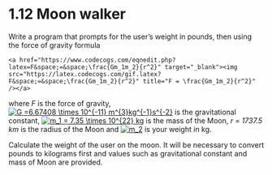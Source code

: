 # 1.12 Moon walker

Write a program that prompts for the user’s weight in pounds, then using the force of gravity formula 

    <a href="https://www.codecogs.com/eqnedit.php?latex=F&space;=&space;\frac{Gm_1m_2}{r^2}" target="_blank"><img src="https://latex.codecogs.com/gif.latex?F&space;=&space;\frac{Gm_1m_2}{r^2}" title="F = \frac{Gm_1m_2}{r^2}" /></a>
    
where _F_ is the force of gravity, <a href="https://www.codecogs.com/eqnedit.php?latex=G&space;=6.67408&space;\times&space;10^{-11}&space;m^{3}kg^{-1}s^{-2}" target="_blank"><img src="https://latex.codecogs.com/gif.latex?G&space;=6.67408&space;\times&space;10^{-11}&space;m^{3}kg^{-1}s^{-2}" title="G =6.67408 \times 10^{-11} m^{3}kg^{-1}s^{-2}" /></a> is the gravitational constant, <a href="https://www.codecogs.com/eqnedit.php?latex=m_1&space;=&space;7.35&space;\times&space;10^{22}&space;kg" target="_blank"><img src="https://latex.codecogs.com/gif.latex?m_1&space;=&space;7.35&space;\times&space;10^{22}&space;kg" title="m_1 = 7.35 \times 10^{22} kg" /></a> is the mass of the Moon, _r = 1737.5 km_ is the radius of the Moon and <a href="https://www.codecogs.com/eqnedit.php?latex=m_2" target="_blank"><img src="https://latex.codecogs.com/gif.latex?m_2" title="m_2" /></a> is your weight in kg.
    
Calculate the weight of the user on the moon. It will be necessary to convert pounds to kilograms first and values such as gravitational constant and mass of Moon are provided.
